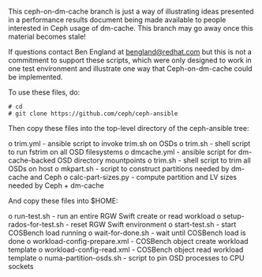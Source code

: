 This ceph-on-dm-cache branch is just a way of illustrating ideas presented in a
performance results document being made available to people interested in Ceph
usage of dm-cache.  This branch may go away once this material becomes stale!

If questions contact Ben England at bengland@redhat.com but this is not a
commitment to support these scripts, which were only designed to work in one
test environment and illustrate one way that Ceph-on-dm-cache could be
implemented.

To use these files, do:

    # cd
    # git clone https://github.com/ceph/ceph-ansible

Then copy these files into the top-level directory of the
ceph-ansible tree:

o trim.yml - ansible script to invoke trim.sh on OSDs
o trim.sh - shell script to run fstrim on all OSD filesystems
o dmcache.yml - ansible script for dm-cache-backed OSD directory mountpoints
o trim.sh - shell script to trim all OSDs on host
o mkpart.sh - script to construct partitions needed by dm-cache and Ceph
o calc-part-sizes.py - compute partition and LV sizes needed by Ceph + dm-cache

And copy these files into $HOME:

o run-test.sh - run an entire RGW Swift create or read workload
o setup-rados-for-test.sh - reset RGW Swift environment
o start-test.sh - start COSBench load running
o wait-for-done.sh - wait until COSBench load is done
o workload-config-prepare.xml - COSBench object create workload template
o workload-config-read.xml - COSBench object read workload template
o numa-partition-osds.sh - script to pin OSD processes to CPU sockets
